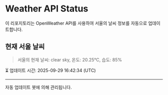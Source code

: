 
# Weather API Status

이 리포지토리는 OpenWeather API를 사용하여 서울의 날씨 정보를 자동으로 업데이트합니다.

## 현재 서울 날씨
> 서울의 현재 날씨: clear sky, 온도: 20.25°C, 습도: 85%

⏳ 업데이트 시간: 2025-09-29 16:42:34 (UTC)

---
자동 업데이트 봇에 의해 관리됩니다.
